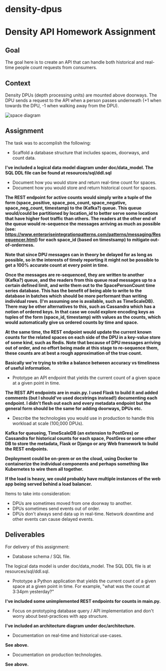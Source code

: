 # density-dpus

# Density API Homework Assignment

## Goal

The goal here is to create an API that can handle both historical and real-time people count requests from consumers.

## Context

Density DPUs (depth processing units) are mounted above doorways. The DPU sends a request to the API when a person passes underneath (+1 when towards the DPU, -1 when walking away from the DPU).

![space diagram](https://raw.githubusercontent.com/DensityCo/api-hw/trunk/space-diagram.png)


## Assignment

The task was to accomplish the following:

- Scaffold a database structure that includes spaces, doorways, and count data.

**I've included a logical data model diagram under doc/data_model. The SQL DDL file can be found at resources/sql/ddl.sql**

- Document how you would store and return real-time count for spaces.
- Document how you would store and return historical count for spaces.

**The REST endpoint for active counts would simply write a tuple of the form (space_positive, space_pos_count, space_negative, space_neg_count, timestamp)
to the (Kafka?) queue. This queue would/could be partitioned by location_id to better serve some locations that have higher foot traffic
than others. The readers at the other end of the queue would re-sequence the messages arriving as much as possible 
(see: https://www.enterpriseintegrationpatterns.com/patterns/messaging/Resequencer.html) for each space_id (based on timestsamp) 
to mitigate out-of-orderness.** 

**Note that since DPU messages can in theory be delayed for as long as possible, so in the interests of timely reporting it might not 
be possible to get a 100% accurate count at every point in time.**

**Once the messages are re-sequenced, they are written to another (Kafka?) queue, and the readers from this queue read messages
up to a certain defined limit, and write them out to the SpacePersonCount time series database. This has the benefit of 
being able to write to the database in batches which should be more performant than writing individual rows. 
(I'm assuming one is available, such as TimeScaleDB). There may be other alternatives to this, such as Cassandra which has a 
notion of ordered keys. In that case we could explore encoding keys as tuples of the form (space_id, timestamp) with values as 
the counts, which would automatically give us ordered counts by time and space.**

**At the same time, the REST endpoint would update the current known counts for the related spaces on each side of the DPU
in a key-value store of some kind, such as Redis. Note that because of DPU messages arriving out of order, and no effort
being made at this stage to re-sequence them, these counts are at best a rough approximation of the true count.**

**Basically we're trying to strike a balance between accuracy vs timeliness of useful information.**

- Prototype an API endpoint that yields the current count of a given space at a given point in time.

**The REST API endpoints are in main.py. I used Flask to build it and added comments 
(but I should've used docstrings instead!) documenting each endpoint. I didn't flesh out each and every metadata endpoint 
but the general form should be the same for adding doorways, DPUs etc.**

- Describe the technologies you would use in production to handle this workload at scale (100,000 DPUs).

**Kafka for queueing, TimeScaleDB (an extension to PostGres) or Cassandra for historical counts for each space, 
PostGres or some other DB to store the metadata, Flask or Django or any Web framework to build the REST endpoints.** 

**Deployment could be on-prem or on the cloud, using Docker to containerize the individual components and perhaps something 
like Kubernetes to wire them all together.**

**If the load is heavy, we could probably have multiple instances of the web app being served behind a load balancer.**

Items to take into consideration:

- DPUs are sometimes moved from one doorway to another.
- DPUs sometimes send events out of order.
- DPUs don't always send data up in real-time. Network downtime and other events can cause delayed events.

## Deliverables

For delivery of this assignment:

- Database schema / SQL file.

The logical data model is under doc/data_model. The SQL DDL file is at resources/sql/ddl.sql.

- Prototype a Python application that yields the current count of a given space at a given point in time. For example, "what was the count at 3:34pm yesterday?"

**I've included some unimplemented REST endpoints for counts in main.py.**

- Focus on prototyping database query / API implementation and don't worry about best-practices with app structure.

**I've included an architecture diagram under doc/architecture.**

- Documentation on real-time and historical use-cases.

**See above.**

- Documentation on production technologies.

**See above.**
